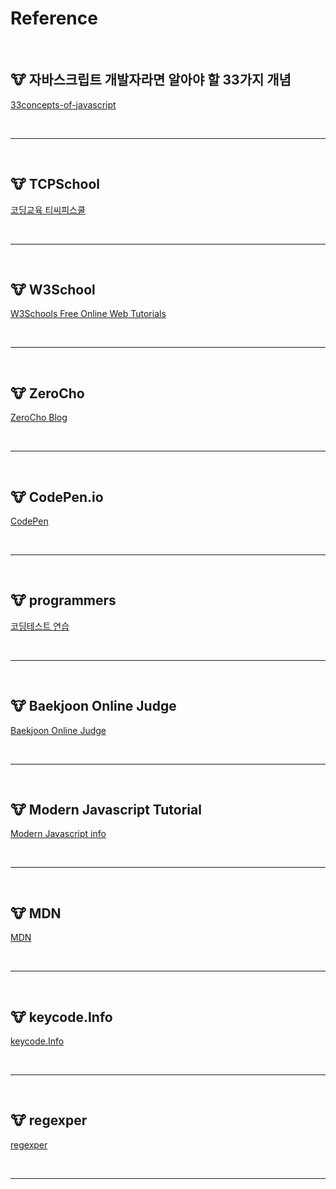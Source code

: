 # Reference

<br>

## **🐮 자바스크립트 개발자라면 알아야 할 33가지 개념**

[33concepts-of-javascript](https://velog.io/@jakeseo_me/series/33conceptsofjavascript)

<br>

---

<br>

## **🐮 TCPSchool**

[코딩교육 티씨피스쿨](http://www.tcpschool.com/)

<br>

---

<br>

## **🐮 W3School**

[W3Schools Free Online Web Tutorials](https://www.w3schools.com/)

<br>

---

<br>

## **🐮 ZeroCho**

[ZeroCho Blog](https://www.zerocho.com/)

<br>

---

<br>

## **🐮 CodePen.io**

[CodePen](https://codepen.io/)

<br>

---

<br>

## **🐮 programmers**

[코딩테스트 연습](https://programmers.co.kr/learn/challenges)

<br>

---

<br>

## **🐮 Baekjoon Online Judge**

[Baekjoon Online Judge](https://www.acmicpc.net/)

<br>

---

<br>

## **🐮 Modern Javascript Tutorial**

[Modern Javascript info](https://ko.javascript.info/)

<br>

---

<br>

## **🐮 MDN**
[MDN](https://developer.mozilla.org/ko/)

<br>

---

<br>

## **🐮 keycode.Info**
[keycode.Info](https://www.toptal.com/developers/keycode)

<br>

---

<br>

## **🐮 regexper**
[regexper](https://regexper.com/#const%20regexp1%20%3D%20new%20RegExp%28%22%5Eabc%22%29%3B)

<br>

---

<br>